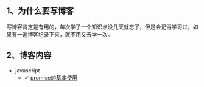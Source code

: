 

## 1、为什么要写博客

写博客肯定是有用的，每次学了一个知识点没几天就忘了，但是会记得学习过，如果有一遍博客纪录下来，就不用又去学一次。

## 2、博客内容

- javascript
  - ✔ [promise的基本使用](js/promise.md)

